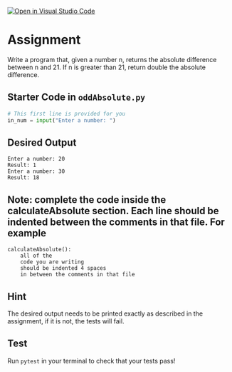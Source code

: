 [![Open in Visual Studio Code](https://classroom.github.com/assets/open-in-vscode-2e0aaae1b6195c2367325f4f02e2d04e9abb55f0b24a779b69b11b9e10269abc.svg)](https://classroom.github.com/online_ide?assignment_repo_id=17993400&assignment_repo_type=AssignmentRepo)
# Assignment
Write a program that, given a number n, returns the absolute difference between n and 21. If n is greater than 21, return double the absolute difference.

## Starter Code in `oddAbsolute.py`

```python
# This first line is provided for you
in_num = input("Enter a number: ")
```

## Desired Output
```
Enter a number: 20
Result: 1
Enter a number: 30
Result: 18
```
## Note: complete the code inside the calculateAbsolute section.  Each line should be indented between the comments in that file.  For example
```
calculateAbsolute():
    all of the
    code you are writing
    should be indented 4 spaces
    in between the comments in that file
```

## Hint
The desired output needs to be printed exactly as described in the assignment, if it is not, the tests will fail.
    
## Test
Run `pytest` in your terminal to check that your tests pass!
